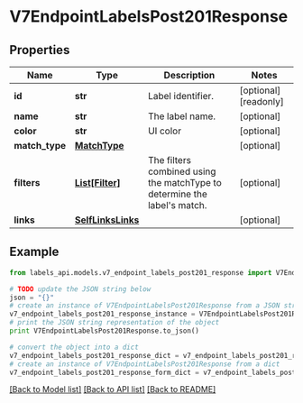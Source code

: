 # V7EndpointLabelsPost201Response


## Properties
Name | Type | Description | Notes
------------ | ------------- | ------------- | -------------
**id** | **str** | Label identifier. | [optional] [readonly] 
**name** | **str** | The label name. | [optional] 
**color** | **str** | UI color | [optional] 
**match_type** | [**MatchType**](MatchType.md) |  | [optional] 
**filters** | [**List[Filter]**](Filter.md) | The filters combined using the matchType to determine the label&#39;s match. | [optional] 
**links** | [**SelfLinksLinks**](SelfLinksLinks.md) |  | [optional] 

## Example

```python
from labels_api.models.v7_endpoint_labels_post201_response import V7EndpointLabelsPost201Response

# TODO update the JSON string below
json = "{}"
# create an instance of V7EndpointLabelsPost201Response from a JSON string
v7_endpoint_labels_post201_response_instance = V7EndpointLabelsPost201Response.from_json(json)
# print the JSON string representation of the object
print V7EndpointLabelsPost201Response.to_json()

# convert the object into a dict
v7_endpoint_labels_post201_response_dict = v7_endpoint_labels_post201_response_instance.to_dict()
# create an instance of V7EndpointLabelsPost201Response from a dict
v7_endpoint_labels_post201_response_form_dict = v7_endpoint_labels_post201_response.from_dict(v7_endpoint_labels_post201_response_dict)
```
[[Back to Model list]](../README.md#documentation-for-models) [[Back to API list]](../README.md#documentation-for-api-endpoints) [[Back to README]](../README.md)


